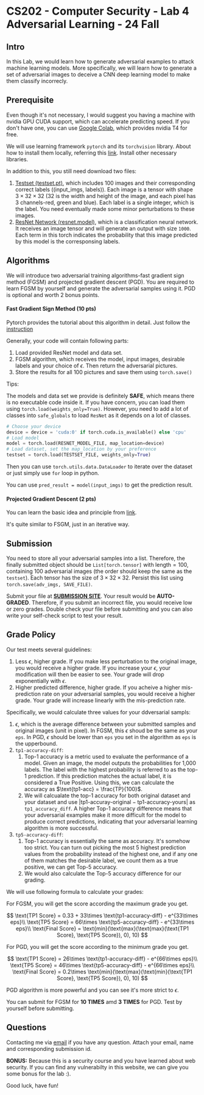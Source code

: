 # CS202 - Computer Security - Lab 4 Adversarial Learning - 24 Fall

## Intro

In this Lab, we would learn how to generate adversarial examples to attack machine learning models. More specifically, we will learn how to generate a set of adversarial images to deceive a CNN deep learning model to make them classify incorrecly.

## Prerequisite

Even though it's not necessary, I would suggest you having a machine with nvidia GPU CUDA support, which can accelerate predicting speed. If you don't have one, you can use [Google Colab](https://colab.research.google.com), which provides nvidia T4 for free. 

We will use learning framework `pytorch` and its `torchvision` library. About how to install them locally, referring this [link](https://pytorch.org/get-started/locally/). Install other necessary libraries. 

In addition to this, you still need download two files:

1. [Testset (testset.pt)](https://drive.google.com/file/d/1OtEynauckSwpf7UBYNZsClo6eUQgJegq/view?usp=sharing), which includes 100 images and their corresponding correct labels ((input_imgs, labels)). Each image is a tensor with shape $3\times 32 \times 32$ (32 is the width and height of the image, and each pixel has 3 channels-red, green and blue). Each label is a single integer, which is the label. You need eventually made some minor perturbations to these images.
2. [ResNet Network (resnet.model)](https://drive.google.com/file/d/1oBIgxX-oWbtWB6el-MQt4nxOBSZ6JeCt/view?usp=share_link), which is a classification neural network. It receives an image tensor and will generate an output with size `1000`. Each term in this torch indicates the probability that this image predicted by this model is the corresponsing labels. 

## Algorithms

We will introduce two adversarial training algorithms-fast gradient sign method (FGSM) and projected gradient descent (PGD). You are required to learn FGSM by yourself and generate the adversarial samples using it. PGD is optional and worth 2 bonus points. 

#### Fast Gradient Sign Method (10 pts)

Pytorch provides the tutorial about this algorithm in detail. Just follow the [instruction](https://pytorch.org/tutorials/beginner/fgsm_tutorial.html)

Generally, your code will contain following parts:

1. Load provided ResNet model and data set. 
2. FGSM algorithm, which receives the model, input images, desirable labels and your choice of $\epsilon$. Then return the adversarial pictures. 
3. Store the results for all 100 pictures and save them using `torch.save()`

Tips:

The models and data set we provide is definitely **SAFE**, which means there is no executable code inside it. If you have concern, you can load them using `torch.load(weights_only=True)`. However, you need to add a lot of classes into `safe_globals` to load `ResNet` as it depends on a lot of classes. 

```python
# Choose your device
device = device = 'cuda:0' if torch.cuda.is_available() else 'cpu'
# Load model
model = torch.load(RESNET_MODEL_FILE, map_location=device)
# Load dataset, set the map_location by your preference
testset = torch.load(TESTSET_FILE, weights_only=True)
```

Then you can use `torch.utils.data.DataLoader` to iterate over the dataset or just simply use `for` loop in python.

You can use `pred_result = model(input_imgs)` to get the prediction result. 

#### Projected Gradient Descent (2 pts)

You can learn the basic idea and principle from [link](https://files.sri.inf.ethz.ch/website/teaching/riai2020/materials/lectures/LECTURE3_ATTACKS.pdf).

It's quite similar to FSGM, just in an iterative way. 

## Submission

You need to store all your adversarial samples into a list. Therefore, the finally submitted object should be `List[torch.tensor]` with $\text{length}=100$, containing 100 adversarial images (the order should keep the same as the `testset`). Each tensor has the size of $3\times 32\times 32$. Persist this list using `torch.save(adv_imgs, SAVE_FILE)`. 

Submit your file at [**SUBMISSION SITE**](https://ucr-cs255-24fall-lab4.tch.gdjs2.cn). Your result would be **AUTO-GRADED**. Therefore, if you submit an incorrect file, you would receive low or zero grades. Double check your file before submitting and you can also write your self-check script to test your result. 

## Grade Policy

Our test meets several guidelines:

1. Less $\epsilon$, higher grade. If you make less perturbation to the original image, you would receive a higher grade. If you increase your $\epsilon$, your modification will then be easier to see. Your grade will drop exponentially with $\epsilon$.
2. Higher predicted difference, higher grade. If you acheive a higher mis-prediction rate on your adversarial samples, you would receive a higher grade. Your grade will increase linearly with the mis-prediction rate.

Specifically, we would calculate three values for your ddversarial sampls:

1. $\epsilon$, which is the average difference between your submitted samples and original images (unit in pixel). In FGSM, this $\epsilon$ shoud be the same as your `eps`. In PGD, $\epsilon$ should be lower than `eps` you set in the algorithm as `eps` is the upperbound. 
2. `tp1-accuracy-diff`: 
   1. Top-1 accuracy is a metric used to evaluate the performance of a model. Given an image, the model outputs the probabilities for 1,000 labels. The label with the highest probability is referred to as the top-1 prediction. If this prediction matches the actual label, it is considered a True Positive. Using this, we can calculate the accuracy as $\text{tp1-acc} = \frac{TP}{100}$.
   2. We will calcualate the top-1 accuracy for both original dataset and your dataset and use $|\text{tp1-accuray-original} - \text{tp1-accuracy-yours}|$ as `tp1_accuracy_diff`. A higher Top-1 accuracy difference means that your adversarial examples make it more difficult for the model to produce correct predictions, indicating that your adversarial learning algorithm is more successful.
3. `tp5-accuracy-diff`:
   1. Top-1 accuracy is essentially the same as accuracy. It's somehow too strict. You can turn out picking the most 5 highest prediction values from the probability instead of the highest one, and if any one of them matches the desirable label, we count them as a true positive, we can get Top-5 accuracy. 
   2. We would also calculate the Top-5 accuracy difference for our grading. 

We will use following formula to calculate your grades:

For FGSM, you will get the score according the maximum grade you get. 

$$
\text{TP1 Score} = 0.33 + 33\times \text{tp1-accuracy-diff} - e^{33\times eps}\\
\text{TP5 Score} = 66\times \text{tp5-accuracy-diff} - e^{33\times eps}\\
\text{Final Score} = \text{min}(\text{max}(\text{max}(\text{TP1 Score}, \text{TP5 Score}), 0), 10)
$$

For PGD, you will get the score according to the minimum grade you get.

$$
\text{TP1 Score} = 26\times \text{tp1-accuracy-diff} - e^{66\times eps}\\
\text{TP5 Score} = 46\times \text{tp5-accuracy-diff} - e^{66\times eps}\\
\text{Final Score} = 0.2\times \text{min}(\text{max}(\text{min}(\text{TP1 Score}, \text{TP5 Score}), 0), 10)
$$

PGD algorithm is more powerful and you can see it's more strict to $\epsilon$. 

You can submit for FGSM for **10 TIMES** amd **3 TIMES** for PGD. Test by yourself before submitting.

## Questions

Contacting me via [email](mailto:zxiao033@ucr.edu) if you have any question. Attach your email, name and corresponding submission id. 

**BONUS:** Because this is a security course and you have learned about web security. If you can find any vulnerabilty in this website, we can give you some bonus for the lab :). 

Good luck, have fun!